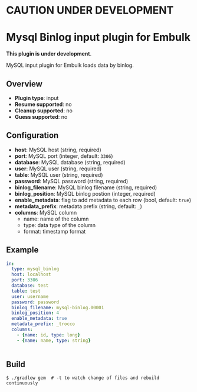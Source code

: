 # CAUTION UNDER DEVELOPMENT
# Mysql Binlog input plugin for Embulk

**This plugin is under development**.

MySQL input plugin for Embulk loads data by binlog.

## Overview

* **Plugin type**: input
* **Resume supported**: no
* **Cleanup supported**: no
* **Guess supported**: no

## Configuration

- **host**: MySQL host (string, required)
- **port**: MySQL port (integer, default: `3306`)
- **database**: MySQL database (string, required)
- **user**: MySQL user (string, required)
- **table**: MySQL user (string, required)
- **password**: MySQL password (string, required)
- **binlog_filename**: MySQL binlog filename (string, required)
- **binlog_position**: MySQL binlog postion (integer, required)
- **enable_metadata**: flag to add metadata to each row (bool, default: `true`)
- **metadata_prefix**: metadata prefix (string, default: `_`)
- **columns**: MySQL column
    - name: name of the column
    - type: data type of the column
    - format: timestamp format

## Example

```yaml
in:
  type: mysql_binlog
  host: localhost 
  port: 3306
  database: test
  table: test
  user: username
  password: password
  binlog_filename: mysql-binlog.00001
  binlog_position: 4
  enable_metadata: true
  metadata_prefix: _trocco
  columns:
    - {name: id, type: long}
    - {name: name, type: string}
  
```


## Build

```
$ ./gradlew gem  # -t to watch change of files and rebuild continuously
```
